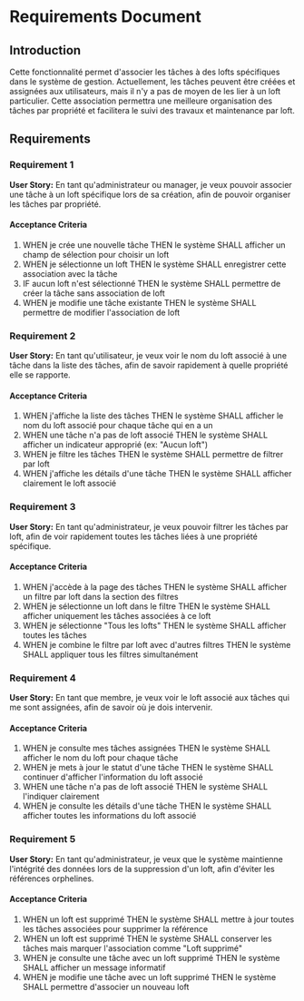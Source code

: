 # Requirements Document

## Introduction

Cette fonctionnalité permet d'associer les tâches à des lofts spécifiques dans le système de gestion. Actuellement, les tâches peuvent être créées et assignées aux utilisateurs, mais il n'y a pas de moyen de les lier à un loft particulier. Cette association permettra une meilleure organisation des tâches par propriété et facilitera le suivi des travaux et maintenance par loft.

## Requirements

### Requirement 1

**User Story:** En tant qu'administrateur ou manager, je veux pouvoir associer une tâche à un loft spécifique lors de sa création, afin de pouvoir organiser les tâches par propriété.

#### Acceptance Criteria

1. WHEN je crée une nouvelle tâche THEN le système SHALL afficher un champ de sélection pour choisir un loft
2. WHEN je sélectionne un loft THEN le système SHALL enregistrer cette association avec la tâche
3. IF aucun loft n'est sélectionné THEN le système SHALL permettre de créer la tâche sans association de loft
4. WHEN je modifie une tâche existante THEN le système SHALL permettre de modifier l'association de loft

### Requirement 2

**User Story:** En tant qu'utilisateur, je veux voir le nom du loft associé à une tâche dans la liste des tâches, afin de savoir rapidement à quelle propriété elle se rapporte.

#### Acceptance Criteria

1. WHEN j'affiche la liste des tâches THEN le système SHALL afficher le nom du loft associé pour chaque tâche qui en a un
2. WHEN une tâche n'a pas de loft associé THEN le système SHALL afficher un indicateur approprié (ex: "Aucun loft")
3. WHEN je filtre les tâches THEN le système SHALL permettre de filtrer par loft
4. WHEN j'affiche les détails d'une tâche THEN le système SHALL afficher clairement le loft associé

### Requirement 3

**User Story:** En tant qu'administrateur, je veux pouvoir filtrer les tâches par loft, afin de voir rapidement toutes les tâches liées à une propriété spécifique.

#### Acceptance Criteria

1. WHEN j'accède à la page des tâches THEN le système SHALL afficher un filtre par loft dans la section des filtres
2. WHEN je sélectionne un loft dans le filtre THEN le système SHALL afficher uniquement les tâches associées à ce loft
3. WHEN je sélectionne "Tous les lofts" THEN le système SHALL afficher toutes les tâches
4. WHEN je combine le filtre par loft avec d'autres filtres THEN le système SHALL appliquer tous les filtres simultanément

### Requirement 4

**User Story:** En tant que membre, je veux voir le loft associé aux tâches qui me sont assignées, afin de savoir où je dois intervenir.

#### Acceptance Criteria

1. WHEN je consulte mes tâches assignées THEN le système SHALL afficher le nom du loft pour chaque tâche
2. WHEN je mets à jour le statut d'une tâche THEN le système SHALL continuer d'afficher l'information du loft associé
3. WHEN une tâche n'a pas de loft associé THEN le système SHALL l'indiquer clairement
4. WHEN je consulte les détails d'une tâche THEN le système SHALL afficher toutes les informations du loft associé

### Requirement 5

**User Story:** En tant qu'administrateur, je veux que le système maintienne l'intégrité des données lors de la suppression d'un loft, afin d'éviter les références orphelines.

#### Acceptance Criteria

1. WHEN un loft est supprimé THEN le système SHALL mettre à jour toutes les tâches associées pour supprimer la référence
2. WHEN un loft est supprimé THEN le système SHALL conserver les tâches mais marquer l'association comme "Loft supprimé"
3. WHEN je consulte une tâche avec un loft supprimé THEN le système SHALL afficher un message informatif
4. WHEN je modifie une tâche avec un loft supprimé THEN le système SHALL permettre d'associer un nouveau loft